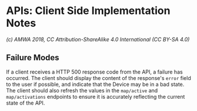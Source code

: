 # APIs: Client Side Implementation Notes

_(c) AMWA 2018, CC Attribution-ShareAlike 4.0 International (CC BY-SA 4.0)_

## Failure Modes

If a client receives a HTTP 500 response code from the API, a failure has occurred. The client should display the content of the response's `error` field to the user if possible, and indicate that the Device may be in a bad state. The client should also refresh the values in the `map/active` and `map/activations` endpoints to ensure it is accurately reflecting the current state of the API.
